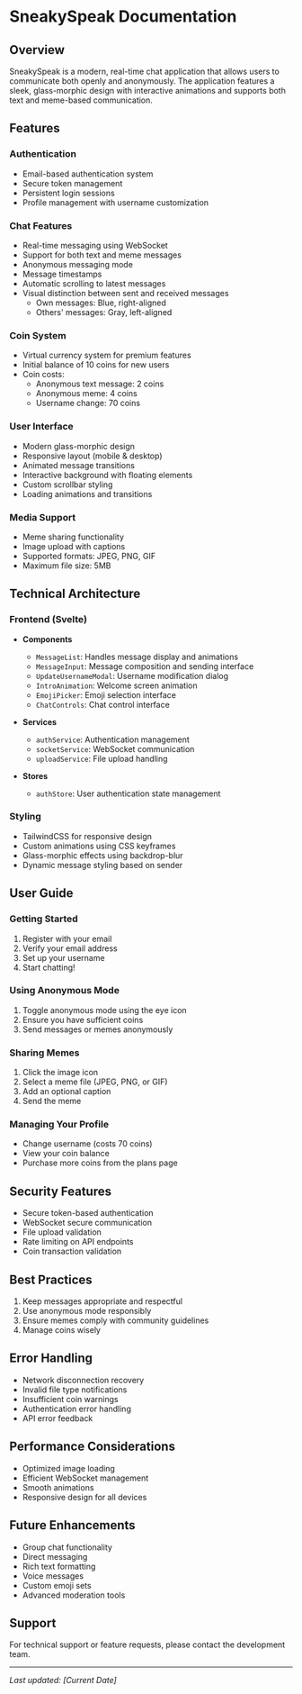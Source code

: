 # SneakySpeak Documentation

## Overview
SneakySpeak is a modern, real-time chat application that allows users to communicate both openly and anonymously. The application features a sleek, glass-morphic design with interactive animations and supports both text and meme-based communication.

## Features

### Authentication
- Email-based authentication system
- Secure token management
- Persistent login sessions
- Profile management with username customization

### Chat Features
- Real-time messaging using WebSocket
- Support for both text and meme messages
- Anonymous messaging mode
- Message timestamps
- Automatic scrolling to latest messages
- Visual distinction between sent and received messages
  - Own messages: Blue, right-aligned
  - Others' messages: Gray, left-aligned

### Coin System
- Virtual currency system for premium features
- Initial balance of 10 coins for new users
- Coin costs:
  - Anonymous text message: 2 coins
  - Anonymous meme: 4 coins
  - Username change: 70 coins

### User Interface
- Modern glass-morphic design
- Responsive layout (mobile & desktop)
- Animated message transitions
- Interactive background with floating elements
- Custom scrollbar styling
- Loading animations and transitions

### Media Support
- Meme sharing functionality
- Image upload with captions
- Supported formats: JPEG, PNG, GIF
- Maximum file size: 5MB

## Technical Architecture

### Frontend (Svelte)
- **Components**
  - `MessageList`: Handles message display and animations
  - `MessageInput`: Message composition and sending interface
  - `UpdateUsernameModal`: Username modification dialog
  - `IntroAnimation`: Welcome screen animation
  - `EmojiPicker`: Emoji selection interface
  - `ChatControls`: Chat control interface

- **Services**
  - `authService`: Authentication management
  - `socketService`: WebSocket communication
  - `uploadService`: File upload handling

- **Stores**
  - `authStore`: User authentication state management

### Styling
- TailwindCSS for responsive design
- Custom animations using CSS keyframes
- Glass-morphic effects using backdrop-blur
- Dynamic message styling based on sender

## User Guide

### Getting Started
1. Register with your email
2. Verify your email address
3. Set up your username
4. Start chatting!

### Using Anonymous Mode
1. Toggle anonymous mode using the eye icon
2. Ensure you have sufficient coins
3. Send messages or memes anonymously

### Sharing Memes
1. Click the image icon
2. Select a meme file (JPEG, PNG, or GIF)
3. Add an optional caption
4. Send the meme

### Managing Your Profile
- Change username (costs 70 coins)
- View your coin balance
- Purchase more coins from the plans page

## Security Features
- Secure token-based authentication
- WebSocket secure communication
- File upload validation
- Rate limiting on API endpoints
- Coin transaction validation

## Best Practices
1. Keep messages appropriate and respectful
2. Use anonymous mode responsibly
3. Ensure memes comply with community guidelines
4. Manage coins wisely

## Error Handling
- Network disconnection recovery
- Invalid file type notifications
- Insufficient coin warnings
- Authentication error handling
- API error feedback

## Performance Considerations
- Optimized image loading
- Efficient WebSocket management
- Smooth animations
- Responsive design for all devices

## Future Enhancements
- Group chat functionality
- Direct messaging
- Rich text formatting
- Voice messages
- Custom emoji sets
- Advanced moderation tools

## Support
For technical support or feature requests, please contact the development team.

---

*Last updated: [Current Date]*
